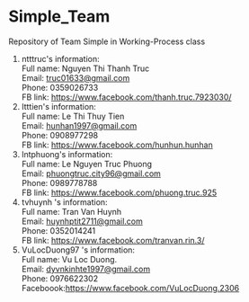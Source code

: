 # Simple_Team
Repository of Team Simple in Working-Process class
1. ntttruc's information: <br/>
Full name: Nguyen Thi Thanh Truc <br/>
Email: truc01633@gmail.com <br/>
Phone: 0359026733 <br/>
FB link: https://www.facebook.com/thanh.truc.7923030/ <br/>
2. ltttien's information: <br/>
Full name: Le Thi Thuy Tien <br/>
Email: hunhan1997@gmail.com <br/>
Phone: 0908977298 <br/>
FB link: https://www.facebook.com/hunhun.hunhan <br/>
3. lntphuong's information: <br/>
Full name: Le Nguyen Truc Phuong <br/>
Email: phuongtruc.city96@gmail.com <br/>
Phone: 0989778788 <br/>
FB link: https://www.facebook.com/phuong.truc.925 <br/>
4. tvhuynh 's information: <br/>
Full name: Tran Van Huynh <br/>
Email: huynhptit2711@gmail.com <br/>
Phone: 0352014241 <br/>
FB link: https://www.facebook.com/tranvan.rin.3/ <br/>
5. VuLocDuong97 's information: </br> 
Full name: Vu Loc Duong. </br>
Email: dyvnkinhte1997@gmail.com </br>
Phone: 0976622302 </br>
Faceboook:https://www.facebook.com/VuLocDuong.2306 <br/>

